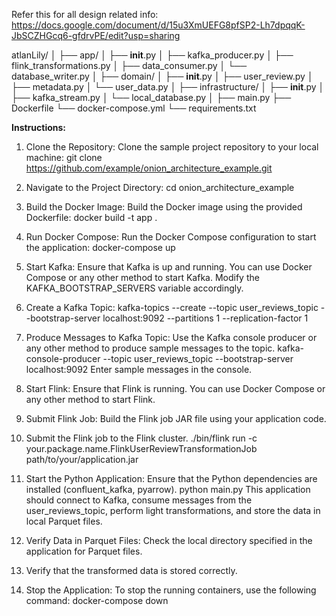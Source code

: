 Refer this for all design related info: https://docs.google.com/document/d/15u3XmUEFG8pfSP2-Lh7dpqqK-JbSCZHGcq6-gfdrvPE/edit?usp=sharing

atlanLily/
│
├── app/
│   ├── __init__.py
│   ├── kafka_producer.py
│   ├── flink_transformations.py
│   ├── data_consumer.py
│   └── database_writer.py
│
├── domain/
│   ├── __init__.py
│   ├── user_review.py
│   ├── metadata.py
│   └── user_data.py
│
├── infrastructure/
│   ├── __init__.py
│   ├── kafka_stream.py
│   └── local_database.py
│
├── main.py
├── Dockerfile
└── docker-compose.yml
└── requirements.txt


**Instructions:**

1. Clone the Repository:
    Clone the sample project repository to your local machine:
    git clone https://github.com/example/onion_architecture_example.git

2. Navigate to the Project Directory:
   cd onion_architecture_example

3. Build the Docker Image:
   Build the Docker image using the provided Dockerfile:
   docker build -t app .

4. Run Docker Compose:
   Run the Docker Compose configuration to start the application:
   docker-compose up

6. Start Kafka:
   Ensure that Kafka is up and running. 
   You can use Docker Compose or any other method to start Kafka. Modify the KAFKA_BOOTSTRAP_SERVERS variable accordingly.

7. Create a Kafka Topic:
   kafka-topics --create --topic user_reviews_topic --bootstrap-server localhost:9092 --partitions 1 --replication-factor 1

8. Produce Messages to Kafka Topic:
   Use the Kafka console producer or any other method to produce sample messages to the topic.
   kafka-console-producer --topic user_reviews_topic --bootstrap-server localhost:9092
   Enter sample messages in the console.

9. Start Flink:
   Ensure that Flink is running. You can use Docker Compose or any other method to start Flink.

10. Submit Flink Job:
   Build the Flink job JAR file using your application code.

11. Submit the Flink job to the Flink cluster.
   ./bin/flink run -c your.package.name.FlinkUserReviewTransformationJob path/to/your/application.jar

12. Start the Python Application:
   Ensure that the Python dependencies are installed (confluent_kafka, pyarrow).
   python main.py
This application should connect to Kafka, consume messages from the user_reviews_topic, perform light transformations, and store the data in local Parquet files.

13. Verify Data in Parquet Files:
    Check the local directory specified in the application for Parquet files.

14. Verify that the transformed data is stored correctly.

15. Stop the Application:
   To stop the running containers, use the following command:
   docker-compose down
   



